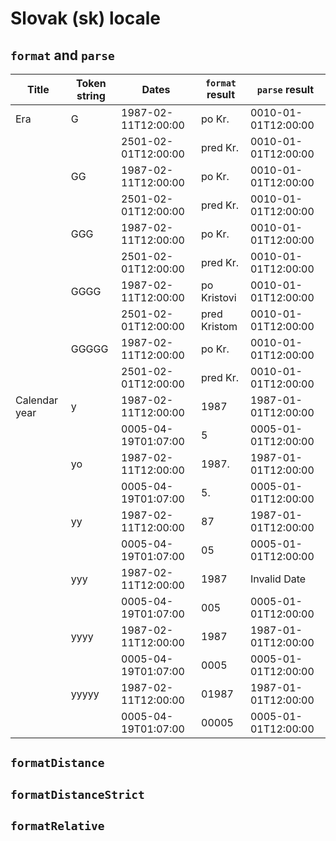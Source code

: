 # Slovak (sk) locale

## `format` and `parse`

| Title | Token string | Dates | `format` result | `parse` result |
|-------|--------------|-------|-------------------|------------------|
| Era | G | 1987-02-11T12:00:00 | po Kr. | 0010-01-01T12:00:00 |
| | | 2501-02-01T12:00:00 | pred Kr. | 0010-01-01T12:00:00 |
| | GG | 1987-02-11T12:00:00 | po Kr. | 0010-01-01T12:00:00 |
| | | 2501-02-01T12:00:00 | pred Kr. | 0010-01-01T12:00:00 |
| | GGG | 1987-02-11T12:00:00 | po Kr. | 0010-01-01T12:00:00 |
| | | 2501-02-01T12:00:00 | pred Kr. | 0010-01-01T12:00:00 |
| | GGGG | 1987-02-11T12:00:00 | po Kristovi | 0010-01-01T12:00:00 |
| | | 2501-02-01T12:00:00 | pred Kristom | 0010-01-01T12:00:00 |
| | GGGGG | 1987-02-11T12:00:00 | po Kr. | 0010-01-01T12:00:00 |
| | | 2501-02-01T12:00:00 | pred Kr. | 0010-01-01T12:00:00 |
| Calendar year | y | 1987-02-11T12:00:00 | 1987 | 1987-01-01T12:00:00 |
| | | 0005-04-19T01:07:00 | 5 | 0005-01-01T12:00:00 |
| | yo | 1987-02-11T12:00:00 | 1987. | 1987-01-01T12:00:00 |
| | | 0005-04-19T01:07:00 | 5. | 0005-01-01T12:00:00 |
| | yy | 1987-02-11T12:00:00 | 87 | 1987-01-01T12:00:00 |
| | | 0005-04-19T01:07:00 | 05 | 0005-01-01T12:00:00 |
| | yyy | 1987-02-11T12:00:00 | 1987 | Invalid Date |
| | | 0005-04-19T01:07:00 | 005 | 0005-01-01T12:00:00 |
| | yyyy | 1987-02-11T12:00:00 | 1987 | 1987-01-01T12:00:00 |
| | | 0005-04-19T01:07:00 | 0005 | 0005-01-01T12:00:00 |
| | yyyyy | 1987-02-11T12:00:00 | 01987 | 1987-01-01T12:00:00 |
| | | 0005-04-19T01:07:00 | 00005 | 0005-01-01T12:00:00 |

## `formatDistance`

## `formatDistanceStrict`

## `formatRelative`
